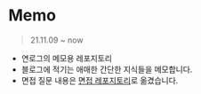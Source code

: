 # Memo
> 21.11.09 ~ now

- 연로그의 메모용 레포지토리
- 블로그에 적기는 애매한 간단한 지식들을 메모합니다.
- 면접 질문 내용은 [면접 레포지토리](https://github.com/yeon-06/BE-interview)로 옮겼습니다.
